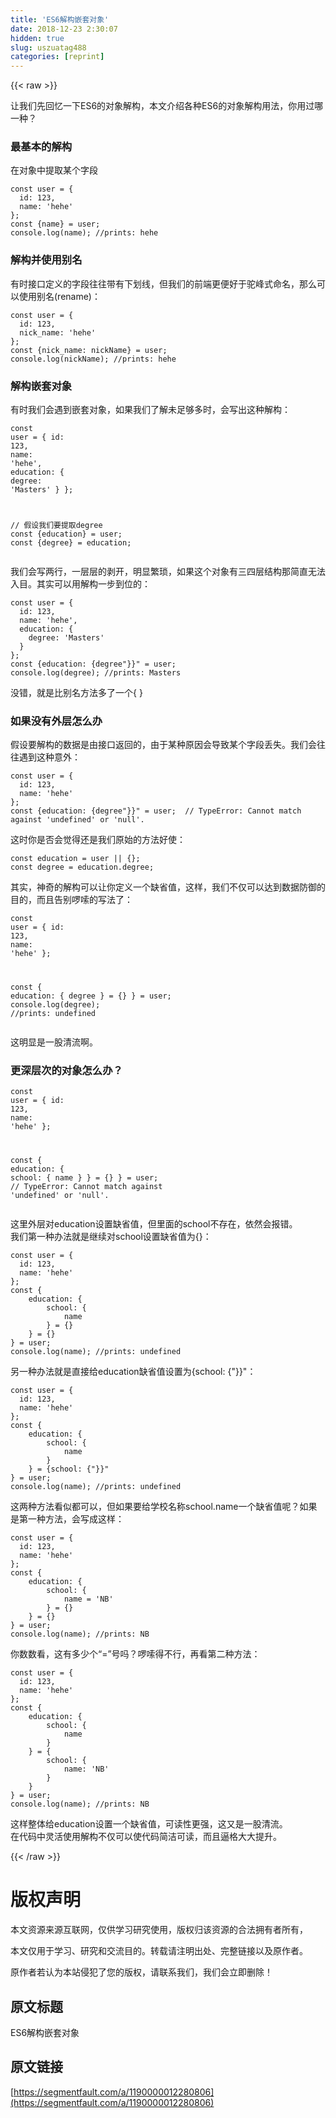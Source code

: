 ```yaml
---
title: 'ES6解构嵌套对象' 
date: 2018-12-23 2:30:07
hidden: true
slug: uszuatag488
categories: [reprint]
---
```


{{< raw >}}

                    
<p>让我们先回忆一下ES6的对象解构，本文介绍各种ES6的对象解构用法，你用过哪一种？</p>
<h3 id="articleHeader0">最基本的解构</h3>
<p>在对象中提取某个字段</p>
<div class="widget-codetool" style="display:none;">
      <div class="widget-codetool--inner">
      <span class="selectCode code-tool" data-toggle="tooltip" data-placement="top" title="" data-original-title="全选"></span>
      <span type="button" class="copyCode code-tool" data-toggle="tooltip" data-placement="top" data-clipboard-text="const user = {
  id: 123,
  name: 'hehe'
};
const {name} = user;
console.log(name); //prints: hehe" title="" data-original-title="复制"></span>
      <span type="button" class="saveToNote code-tool" data-toggle="tooltip" data-placement="top" title="" data-original-title="放进笔记"></span>
      </div>
      </div><pre class="javascript hljs"><code class="javascript"><span class="hljs-keyword">const</span> user = {
  <span class="hljs-attr">id</span>: <span class="hljs-number">123</span>,
  <span class="hljs-attr">name</span>: <span class="hljs-string">'hehe'</span>
};
<span class="hljs-keyword">const</span> {name} = user;
<span class="hljs-built_in">console</span>.log(name); <span class="hljs-comment">//prints: hehe</span></code></pre>
<h3 id="articleHeader1">解构并使用别名</h3>
<p>有时接口定义的字段往往带有下划线，但我们的前端更便好于驼峰式命名，那么可以使用别名(rename)：</p>
<div class="widget-codetool" style="display:none;">
      <div class="widget-codetool--inner">
      <span class="selectCode code-tool" data-toggle="tooltip" data-placement="top" title="" data-original-title="全选"></span>
      <span type="button" class="copyCode code-tool" data-toggle="tooltip" data-placement="top" data-clipboard-text="const user = {
  id: 123,
  nick_name: 'hehe'
};
const {nick_name: nickName} = user;
console.log(nickName); //prints: hehe" title="" data-original-title="复制"></span>
      <span type="button" class="saveToNote code-tool" data-toggle="tooltip" data-placement="top" title="" data-original-title="放进笔记"></span>
      </div>
      </div><pre class="javascript hljs"><code class="javascript"><span class="hljs-keyword">const</span> user = {
  <span class="hljs-attr">id</span>: <span class="hljs-number">123</span>,
  <span class="hljs-attr">nick_name</span>: <span class="hljs-string">'hehe'</span>
};
<span class="hljs-keyword">const</span> {<span class="hljs-attr">nick_name</span>: nickName} = user;
<span class="hljs-built_in">console</span>.log(nickName); <span class="hljs-comment">//prints: hehe</span></code></pre>
<h3 id="articleHeader2">解构嵌套对象</h3>
<p>有时我们会遇到嵌套对象，如果我们了解未足够多时，会写出这种解构：</p>
<div class="widget-codetool" style="display:none;">
      <div class="widget-codetool--inner">
      <span class="selectCode code-tool" data-toggle="tooltip" data-placement="top" title="" data-original-title="全选"></span>
      <span type="button" class="copyCode code-tool" data-toggle="tooltip" data-placement="top" data-clipboard-text="const user = {
  id: 123,
  name: 'hehe',
  education: {
    degree: 'Masters'
  }
};

// 假设我们要提取degree
const {education} = user;
const {degree} = education;
" title="" data-original-title="复制"></span>
      <span type="button" class="saveToNote code-tool" data-toggle="tooltip" data-placement="top" title="" data-original-title="放进笔记"></span>
      </div>
      </div><pre class="javascript hljs"><code class="javascript"><span class="hljs-keyword">const</span> user = {
  <span class="hljs-attr">id</span>: <span class="hljs-number">123</span>,
  <span class="hljs-attr">name</span>: <span class="hljs-string">'hehe'</span>,
  <span class="hljs-attr">education</span>: {
    <span class="hljs-attr">degree</span>: <span class="hljs-string">'Masters'</span>
  }
};

<span class="hljs-comment">// 假设我们要提取degree</span>
<span class="hljs-keyword">const</span> {education} = user;
<span class="hljs-keyword">const</span> {degree} = education;
</code></pre>
<p>我们会写两行，一层层的剥开，明显繁琐，如果这个对象有三四层结构那简直无法入目。其实可以用解构一步到位的：</p>
<div class="widget-codetool" style="display:none;">
      <div class="widget-codetool--inner">
      <span class="selectCode code-tool" data-toggle="tooltip" data-placement="top" title="" data-original-title="全选"></span>
      <span type="button" class="copyCode code-tool" data-toggle="tooltip" data-placement="top" data-clipboard-text="const user = {
  id: 123,
  name: 'hehe',
  education: {
    degree: 'Masters'
  }
};
const {education: {degree"}}" = user;
console.log(degree); //prints: Masters" title="" data-original-title="复制"></span>
      <span type="button" class="saveToNote code-tool" data-toggle="tooltip" data-placement="top" title="" data-original-title="放进笔记"></span>
      </div>
      </div><pre class="javascript hljs"><code class="javascript"><span class="hljs-keyword">const</span> user = {
  <span class="hljs-attr">id</span>: <span class="hljs-number">123</span>,
  <span class="hljs-attr">name</span>: <span class="hljs-string">'hehe'</span>,
  <span class="hljs-attr">education</span>: {
    <span class="hljs-attr">degree</span>: <span class="hljs-string">'Masters'</span>
  }
};
<span class="hljs-keyword">const</span> {<span class="hljs-attr">education</span>: {degree"}}" = user;
<span class="hljs-built_in">console</span>.log(degree); <span class="hljs-comment">//prints: Masters</span></code></pre>
<p>没错，就是比别名方法多了一个{ }</p>
<h3 id="articleHeader3">如果没有外层怎么办</h3>
<p>假设要解构的数据是由接口返回的，由于某种原因会导致某个字段丢失。我们会往往遇到这种意外：</p>
<div class="widget-codetool" style="display:none;">
      <div class="widget-codetool--inner">
      <span class="selectCode code-tool" data-toggle="tooltip" data-placement="top" title="" data-original-title="全选"></span>
      <span type="button" class="copyCode code-tool" data-toggle="tooltip" data-placement="top" data-clipboard-text="const user = {
  id: 123,
  name: 'hehe'
};
const {education: {degree"}}" = user;  // TypeError: Cannot match against 'undefined' or 'null'." title="" data-original-title="复制"></span>
      <span type="button" class="saveToNote code-tool" data-toggle="tooltip" data-placement="top" title="" data-original-title="放进笔记"></span>
      </div>
      </div><pre class="javascript hljs"><code class="javascript"><span class="hljs-keyword">const</span> user = {
  <span class="hljs-attr">id</span>: <span class="hljs-number">123</span>,
  <span class="hljs-attr">name</span>: <span class="hljs-string">'hehe'</span>
};
<span class="hljs-keyword">const</span> {<span class="hljs-attr">education</span>: {degree"}}" = user;  <span class="hljs-comment">// TypeError: Cannot match against 'undefined' or 'null'.</span></code></pre>
<p>这时你是否会觉得还是我们原始的方法好使：</p>
<div class="widget-codetool" style="display:none;">
      <div class="widget-codetool--inner">
      <span class="selectCode code-tool" data-toggle="tooltip" data-placement="top" title="" data-original-title="全选"></span>
      <span type="button" class="copyCode code-tool" data-toggle="tooltip" data-placement="top" data-clipboard-text="const education = user || {};
const degree = education.degree;" title="" data-original-title="复制"></span>
      <span type="button" class="saveToNote code-tool" data-toggle="tooltip" data-placement="top" title="" data-original-title="放进笔记"></span>
      </div>
      </div><pre class="javascript hljs"><code class="js"><span class="hljs-keyword">const</span> education = user || {};
<span class="hljs-keyword">const</span> degree = education.degree;</code></pre>
<p>其实，神奇的解构可以让你定义一个缺省值，这样，我们不仅可以达到数据防御的目的，而且告别啰嗦的写法了：</p>
<div class="widget-codetool" style="display:none;">
      <div class="widget-codetool--inner">
      <span class="selectCode code-tool" data-toggle="tooltip" data-placement="top" title="" data-original-title="全选"></span>
      <span type="button" class="copyCode code-tool" data-toggle="tooltip" data-placement="top" data-clipboard-text="const user = {
  id: 123,
  name: 'hehe'
};

const {
    education: {
        degree
    } = {}
} = user;
console.log(degree); //prints: undefined" title="" data-original-title="复制"></span>
      <span type="button" class="saveToNote code-tool" data-toggle="tooltip" data-placement="top" title="" data-original-title="放进笔记"></span>
      </div>
      </div><pre class="javascript hljs"><code class="javascript"><span class="hljs-keyword">const</span> user = {
  <span class="hljs-attr">id</span>: <span class="hljs-number">123</span>,
  <span class="hljs-attr">name</span>: <span class="hljs-string">'hehe'</span>
};

<span class="hljs-keyword">const</span> {
    <span class="hljs-attr">education</span>: {
        degree
    } = {}
} = user;
<span class="hljs-built_in">console</span>.log(degree); <span class="hljs-comment">//prints: undefined</span></code></pre>
<p>这明显是一股清流啊。</p>
<h3 id="articleHeader4">更深层次的对象怎么办？</h3>
<div class="widget-codetool" style="display:none;">
      <div class="widget-codetool--inner">
      <span class="selectCode code-tool" data-toggle="tooltip" data-placement="top" title="" data-original-title="全选"></span>
      <span type="button" class="copyCode code-tool" data-toggle="tooltip" data-placement="top" data-clipboard-text="const user = {
  id: 123,
  name: 'hehe'
};

const {
    education: {
        school: {
            name
        }
    } = {}
} = user;  // TypeError: Cannot match against 'undefined' or 'null'." title="" data-original-title="复制"></span>
      <span type="button" class="saveToNote code-tool" data-toggle="tooltip" data-placement="top" title="" data-original-title="放进笔记"></span>
      </div>
      </div><pre class="javascript hljs"><code class="javascript"><span class="hljs-keyword">const</span> user = {
  <span class="hljs-attr">id</span>: <span class="hljs-number">123</span>,
  <span class="hljs-attr">name</span>: <span class="hljs-string">'hehe'</span>
};

<span class="hljs-keyword">const</span> {
    <span class="hljs-attr">education</span>: {
        <span class="hljs-attr">school</span>: {
            name
        }
    } = {}
} = user;  <span class="hljs-comment">// TypeError: Cannot match against 'undefined' or 'null'.</span></code></pre>
<p>这里外层对education设置缺省值，但里面的school不存在，依然会报错。  <br>我们第一种办法就是继续对school设置缺省值为{}：</p>
<div class="widget-codetool" style="display:none;">
      <div class="widget-codetool--inner">
      <span class="selectCode code-tool" data-toggle="tooltip" data-placement="top" title="" data-original-title="全选"></span>
      <span type="button" class="copyCode code-tool" data-toggle="tooltip" data-placement="top" data-clipboard-text="const user = {
  id: 123,
  name: 'hehe'
};
const {
    education: {
        school: {
            name
        } = {}
    } = {}
} = user;
console.log(name); //prints: undefined" title="" data-original-title="复制"></span>
      <span type="button" class="saveToNote code-tool" data-toggle="tooltip" data-placement="top" title="" data-original-title="放进笔记"></span>
      </div>
      </div><pre class="javascript hljs"><code class="javascript"><span class="hljs-keyword">const</span> user = {
  <span class="hljs-attr">id</span>: <span class="hljs-number">123</span>,
  <span class="hljs-attr">name</span>: <span class="hljs-string">'hehe'</span>
};
<span class="hljs-keyword">const</span> {
    <span class="hljs-attr">education</span>: {
        <span class="hljs-attr">school</span>: {
            name
        } = {}
    } = {}
} = user;
<span class="hljs-built_in">console</span>.log(name); <span class="hljs-comment">//prints: undefined</span></code></pre>
<p>另一种办法就是直接给education缺省值设置为{school: {"}}"：</p>
<div class="widget-codetool" style="display:none;">
      <div class="widget-codetool--inner">
      <span class="selectCode code-tool" data-toggle="tooltip" data-placement="top" title="" data-original-title="全选"></span>
      <span type="button" class="copyCode code-tool" data-toggle="tooltip" data-placement="top" data-clipboard-text="const user = {
  id: 123,
  name: 'hehe'
};
const {
    education: {
        school: {
            name
        }
    } = {school: {"}}"
} = user;
console.log(name); //prints: undefined" title="" data-original-title="复制"></span>
      <span type="button" class="saveToNote code-tool" data-toggle="tooltip" data-placement="top" title="" data-original-title="放进笔记"></span>
      </div>
      </div><pre class="javascript hljs"><code class="javascript"><span class="hljs-keyword">const</span> user = {
  <span class="hljs-attr">id</span>: <span class="hljs-number">123</span>,
  <span class="hljs-attr">name</span>: <span class="hljs-string">'hehe'</span>
};
<span class="hljs-keyword">const</span> {
    <span class="hljs-attr">education</span>: {
        <span class="hljs-attr">school</span>: {
            name
        }
    } = {<span class="hljs-attr">school</span>: {"}}"
} = user;
<span class="hljs-built_in">console</span>.log(name); <span class="hljs-comment">//prints: undefined</span></code></pre>
<p>这两种方法看似都可以，但如果要给学校名称school.name一个缺省值呢？如果是第一种方法，会写成这样：</p>
<div class="widget-codetool" style="display:none;">
      <div class="widget-codetool--inner">
      <span class="selectCode code-tool" data-toggle="tooltip" data-placement="top" title="" data-original-title="全选"></span>
      <span type="button" class="copyCode code-tool" data-toggle="tooltip" data-placement="top" data-clipboard-text="const user = {
  id: 123,
  name: 'hehe'
};
const {
    education: {
        school: {
            name = 'NB'
        } = {}
    } = {}
} = user;
console.log(name); //prints: NB" title="" data-original-title="复制"></span>
      <span type="button" class="saveToNote code-tool" data-toggle="tooltip" data-placement="top" title="" data-original-title="放进笔记"></span>
      </div>
      </div><pre class="javascript hljs"><code class="javascript"><span class="hljs-keyword">const</span> user = {
  <span class="hljs-attr">id</span>: <span class="hljs-number">123</span>,
  <span class="hljs-attr">name</span>: <span class="hljs-string">'hehe'</span>
};
<span class="hljs-keyword">const</span> {
    <span class="hljs-attr">education</span>: {
        <span class="hljs-attr">school</span>: {
            name = <span class="hljs-string">'NB'</span>
        } = {}
    } = {}
} = user;
<span class="hljs-built_in">console</span>.log(name); <span class="hljs-comment">//prints: NB</span></code></pre>
<p>你数数看，这有多少个“=”号吗？啰嗦得不行，再看第二种方法：</p>
<div class="widget-codetool" style="display:none;">
      <div class="widget-codetool--inner">
      <span class="selectCode code-tool" data-toggle="tooltip" data-placement="top" title="" data-original-title="全选"></span>
      <span type="button" class="copyCode code-tool" data-toggle="tooltip" data-placement="top" data-clipboard-text="const user = {
  id: 123,
  name: 'hehe'
};
const {
    education: {
        school: {
            name
        }
    } = {
        school: {
            name: 'NB'
        }
    }
} = user;
console.log(name); //prints: NB" title="" data-original-title="复制"></span>
      <span type="button" class="saveToNote code-tool" data-toggle="tooltip" data-placement="top" title="" data-original-title="放进笔记"></span>
      </div>
      </div><pre class="javascript hljs"><code class="javascript"><span class="hljs-keyword">const</span> user = {
  <span class="hljs-attr">id</span>: <span class="hljs-number">123</span>,
  <span class="hljs-attr">name</span>: <span class="hljs-string">'hehe'</span>
};
<span class="hljs-keyword">const</span> {
    <span class="hljs-attr">education</span>: {
        <span class="hljs-attr">school</span>: {
            name
        }
    } = {
        <span class="hljs-attr">school</span>: {
            <span class="hljs-attr">name</span>: <span class="hljs-string">'NB'</span>
        }
    }
} = user;
<span class="hljs-built_in">console</span>.log(name); <span class="hljs-comment">//prints: NB</span></code></pre>
<p>这样整体给education设置一个缺省值，可读性更强，这又是一股清流。  <br>在代码中灵活使用解构不仅可以使代码简洁可读，而且逼格大大提升。</p>

                
{{< /raw >}}

# 版权声明
本文资源来源互联网，仅供学习研究使用，版权归该资源的合法拥有者所有，

本文仅用于学习、研究和交流目的。转载请注明出处、完整链接以及原作者。

原作者若认为本站侵犯了您的版权，请联系我们，我们会立即删除！

## 原文标题
ES6解构嵌套对象

## 原文链接
[https://segmentfault.com/a/1190000012280806](https://segmentfault.com/a/1190000012280806)


